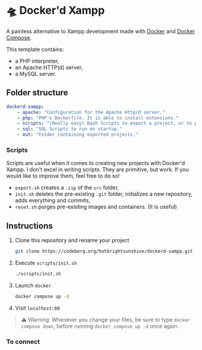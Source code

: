 # 🛸 Docker'd Xampp

A painless alternative to Xampp development made with [Docker](https://github.com/docker) and [Docker Compose](https://github.com/docker/compose).

This template contains:

- a PHP interpreter,
- an Apache HTTP(d) server,
- a MySQL server.

## Folder structure

```yaml
dockerd-xampp:
    - apache: "Configuration for the Apache Http/d server."
    - php: "PHP's Dockerfile. It is able to install extensions."
    - scripts: "(Really easy) Bash Scripts to export a project, or to purge existing images and containers."
    - sql: "SQL Scripts to run on startup."
    - out: "Folder containing exported projects."
```

### Scripts

Scripts are useful when it comes to creating new projects with Docker'd Xampp.
I don't excel in writing scripts. They are primitive, but work. If you would like to improve them, feel free to do so!

- `export.sh` creates a `.zip` of the `src` folder,
- `init.sh` deletes the pre-existing `.git` folder, initializes a new repository, adds everything and commits,
- `reset.sh` purges pre-existing images and containers. (It is useful)

## Instructions

1) Clone this repository and rename your project

    ```sh
    git clone https://codeberg.org/hotbrightsunshine/dockerd-xampp.git <project_name>
    ```

2) Execute `scripts/init.sh`

    ```sh
    ./scripts/init.sh
    ```

3) Launch `docker`

    ```sh
    docker compose up -d
    ```

4) Visit `localhost:80`

> ⚠️ Warning: Whenever you change your files, be sure to type `docker compose down`, before running `docker compose up -d` once again.

### To connect

